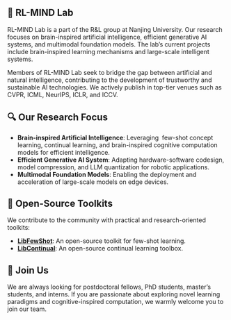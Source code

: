 ## 🏫 RL-MIND Lab
RL-MIND Lab is a part of the R&L group at Nanjing University.
Our research focuses on brain-inspired artificial intelligence, efficient generative AI systems, and multimodal foundation models. 
The lab’s current projects include brain-inspired learning mechanisms and large-scale intelligent systems. 

Members of RL-MIND Lab seek to bridge the gap between artificial and natural intelligence, contributing to the development of trustworthy and sustainable AI technologies.
We actively publish in top-tier venues such as CVPR, ICML, NeurIPS, ICLR, and ICCV.

## 🔍 Our Research Focus
- **Brain-inspired Artificial Intelligence**: Leveraging  few-shot concept learning, continual learning, and brain-inspired cognitive computation models for efficient intelligence.
- **Efficient Generative AI System**: Adapting hardware-software codesign, model compression, and LLM quantization for robotic applications.
- **Multimodal Foundation Models**: Enabling the deployment and acceleration of large-scale models on edge devices.

## 🤖 Open-Source Toolkits
We contribute to the community with practical and research-oriented toolkits:
- [**LibFewShot**](https://github.com/RL-VIG/LibFewShot): An open-source toolkit for  few-shot learning.
- [**LibContinual**](https://github.com/RL-VIG/LibContinual): An open-source continual learning toolbox.
## 📢 Join Us
We are always looking for postdoctoral fellows, PhD students, master’s students, and interns.
If you are passionate about exploring novel learning paradigms and cognitive-inspired computation, we warmly welcome you to join our team.



